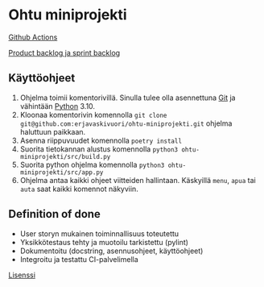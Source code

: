 # Ohtu miniprojekti
[Github Actions](https://github.com/erjavaskivuori/ohtu-miniprojekti/actions)

[Product backlog ja sprint backlog](https://docs.google.com/spreadsheets/d/1TeniUNzDz5KInh-D-tHVcKsYnXuUdVKj35sreIyCLF8/edit?usp=sharing)

## Käyttöohjeet
1. Ohjelma toimii komentorivillä. Sinulla tulee olla asennettuna [Git](https://git-scm.com/book/en/v2/Getting-Started-Installing-Git) ja vähintään [Python](https://www.python.org/downloads/) 3.10.
2. Kloonaa komentorivin komennolla `git clone git@github.com:erjavaskivuori/ohtu-miniprojekti.git` ohjelma haluttuun paikkaan.
3. Asenna riippuvuudet komennolla `poetry install`
4. Suorita tietokannan alustus komennolla `python3 ohtu-miniprojekti/src/build.py`
5. Suorita python ohjelma komennolla `python3 ohtu-miniprojekti/src/app.py`
6. Ohjelma antaa kaikki ohjeet viitteiden hallintaan. Käskyillä `menu`, `apua` tai `auta` saat kaikki komennot näkyviin.

## Definition of done

- User storyn mukainen toiminnallisuus toteutettu
- Yksikkötestaus tehty ja muotoilu tarkistettu (pylint)
- Dokumentoitu (docstring, asennusohjeet, käyttöohjeet)
- Integroitu ja testattu CI-palvelimella

[Lisenssi](https://github.com/erjavaskivuori/ohtu-miniprojekti/blob/main/LICENSE.md)
